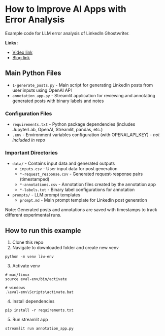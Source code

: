 # How to Improve AI Apps with Error Analysis
Example code for LLM error analysis of LinkedIn Ghostwriter.

**Links:**
- [Video link](https://youtu.be/982V2ituTdc)
- [Blog link](https://shawhin.medium.com/how-to-improve-ai-apps-with-error-analysis-4af5f163a1d1)

## Main Python Files
- `1-generate_posts.py` - Main script for generating LinkedIn posts from user inputs using OpenAI API
- `annotation_app.py` - Streamlit application for reviewing and annotating generated posts with binary labels and notes

### Configuration Files
- `requirements.txt` - Python package dependencies (includes JupyterLab, OpenAI, Streamlit, pandas, etc.)
- `.env` - Environment variables configuration (with OPENAI_API_KEY) - *not included in repo*

### Important Directories
- `data/` - Contains input data and generated outputs
  - `inputs.csv` - User input data for post generation
  - `*-request_response.csv` - Generated request-response pairs (timestamped)
  - `*-annotations.csv` - Annotation files created by the annotation app
  - `*-labels.txt` - Binary label configurations for annotation
- `prompts/` - LLM prompt templates
  - `prompt.md` - Main prompt template for LinkedIn post generation

Note: Generated posts and annotations are saved with timestamps to track different experimental runs.

## How to run this example

1. Clone this repo
2. Navigate to downloaded folder and create new venv
```
python -m venv liw-env
```
3. Activate venv
```
# mac/linux
source eval-env/bin/activate

# windows
.\eval-env\Scripts\activate.bat
```
4. Install dependencies
```
pip install -r requirements.txt
```
5. Run streamlit app
```
streamlit run annotation_app.py
```

